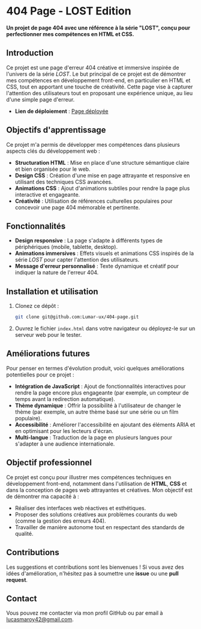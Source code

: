 # 404 Page - LOST Edition

**Un projet de page 404 avec une référence à la série "LOST", conçu pour perfectionner mes compétences en HTML et CSS.**

## Introduction

Ce projet est une page d'erreur 404 créative et immersive inspirée de l'univers de la série *LOST*. Le but principal de ce projet est de démontrer mes compétences en développement front-end, en particulier en HTML et CSS, tout en apportant une touche de créativité. Cette page vise à capturer l'attention des utilisateurs tout en proposant une expérience unique, au lieu d'une simple page d'erreur.

- **Lien de déploiement** : [Page déployée](https://lumar-ux.github.io/404-page/)

## Objectifs d'apprentissage

Ce projet m'a permis de développer mes compétences dans plusieurs aspects clés du développement web :

- **Structuration HTML** : Mise en place d'une structure sémantique claire et bien organisée pour le web.
- **Design CSS** : Création d'une mise en page attrayante et responsive en utilisant des techniques CSS avancées.
- **Animations CSS** : Ajout d'animations subtiles pour rendre la page plus interactive et engageante.
- **Créativité** : Utilisation de références culturelles populaires pour concevoir une page 404 mémorable et pertinente.

## Fonctionnalités

- **Design responsive** : La page s'adapte à différents types de périphériques (mobile, tablette, desktop).
- **Animations immersives** : Effets visuels et animations CSS inspirés de la série *LOST* pour capter l'attention des utilisateurs.
- **Message d'erreur personnalisé** : Texte dynamique et créatif pour indiquer la nature de l'erreur 404.

## Installation et utilisation

1. Clonez ce dépôt :  
   ```bash
   git clone git@github.com:Lumar-ux/404-page.git
   ```
2. Ouvrez le fichier `index.html` dans votre navigateur ou déployez-le sur un serveur web pour le tester.

## Améliorations futures

Pour penser en termes d'évolution produit, voici quelques améliorations potentielles pour ce projet :

- **Intégration de JavaScript** : Ajout de fonctionnalités interactives pour rendre la page encore plus engageante (par exemple, un compteur de temps avant la redirection automatique).
- **Thème dynamique** : Offrir la possibilité à l'utilisateur de changer le thème (par exemple, un autre thème basé sur une série ou un film populaire).
- **Accessibilité** : Améliorer l'accessibilité en ajoutant des éléments ARIA et en optimisant pour les lecteurs d'écran.
- **Multi-langue** : Traduction de la page en plusieurs langues pour s'adapter à une audience internationale.

## Objectif professionnel

Ce projet est conçu pour illustrer mes compétences techniques en développement front-end, notamment dans l'utilisation de **HTML**, **CSS** et dans la conception de pages web attrayantes et créatives. Mon objectif est de démontrer ma capacité à :

- Réaliser des interfaces web réactives et esthétiques.
- Proposer des solutions créatives aux problèmes courants du web (comme la gestion des erreurs 404).
- Travailler de manière autonome tout en respectant des standards de qualité.

## Contributions

Les suggestions et contributions sont les bienvenues ! Si vous avez des idées d'amélioration, n'hésitez pas à soumettre une **issue** ou une **pull request**.

## Contact

Vous pouvez me contacter via mon profil GitHub ou par email à [lucasmaroy42@gmail.com](mailto:lucasmaroy42@gmail.com).
